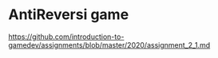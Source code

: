 # AntiReversi game

https://github.com/introduction-to-gamedev/assignments/blob/master/2020/assignment_2_1.md
